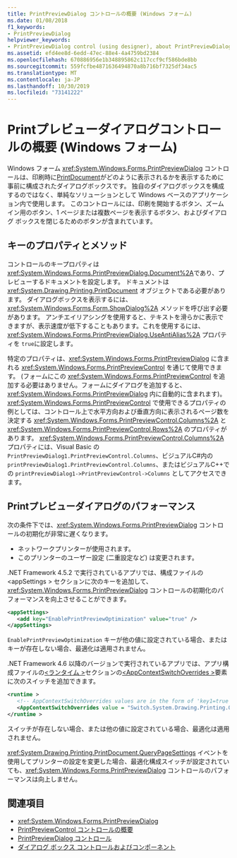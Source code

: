 ```yaml
---
title: PrintPreviewDialog コントロールの概要 (Windows フォーム)
ms.date: 01/08/2018
f1_keywords:
- PrintPreviewDialog
helpviewer_keywords:
- PrintPreviewDialog control (using designer), about PrintPreviewDialog
ms.assetid: efd4ee8d-6edd-47ec-88e4-4a4759bd2384
ms.openlocfilehash: 670886956e1b348895862c117ccf9cf586bde8bb
ms.sourcegitcommit: 559fcfbe4871636494870a8b716bf7325df34ac5
ms.translationtype: MT
ms.contentlocale: ja-JP
ms.lasthandoff: 10/30/2019
ms.locfileid: "73141222"
---
```

# <a name="printpreviewdialog-control-overview-windows-forms"></a>Printプレビューダイアログコントロールの概要 (Windows フォーム)

Windows フォーム <xref:System.Windows.Forms.PrintPreviewDialog> コントロールは、印刷時に[PrintDocument](printdocument-component-windows-forms.md)がどのように表示されるかを表示するために事前に構成されたダイアログボックスです。 独自のダイアログボックスを構成するのではなく、単純なソリューションとして Windows ベースのアプリケーション内で使用します。 このコントロールには、印刷を開始するボタン、ズーム イン用のボタン、1 ページまたは複数ページを表示するボタン、およびダイアログ ボックスを閉じるためのボタンが含まれています。

## <a name="key-properties-and-methods"></a>キーのプロパティとメソッド

コントロールのキープロパティは <xref:System.Windows.Forms.PrintPreviewDialog.Document%2A>であり、プレビューするドキュメントを設定します。 ドキュメントは <xref:System.Drawing.Printing.PrintDocument> オブジェクトである必要があります。 ダイアログボックスを表示するには、<xref:System.Windows.Forms.Form.ShowDialog%2A> メソッドを呼び出す必要があります。 アンチエイリアシングを使用すると、テキストを滑らかに表示できますが、表示速度が低下することもあります。これを使用するには、<xref:System.Windows.Forms.PrintPreviewDialog.UseAntiAlias%2A> プロパティを `true`に設定します。

特定のプロパティは、<xref:System.Windows.Forms.PrintPreviewDialog> に含まれる <xref:System.Windows.Forms.PrintPreviewControl> を通じて使用できます。 (フォームにこの <xref:System.Windows.Forms.PrintPreviewControl> を追加する必要はありません。フォームにダイアログを追加すると、<xref:System.Windows.Forms.PrintPreviewDialog> 内に自動的に含まれます)。<xref:System.Windows.Forms.PrintPreviewControl> で使用できるプロパティの例としては、コントロール上で水平方向および垂直方向に表示されるページ数を決定する <xref:System.Windows.Forms.PrintPreviewControl.Columns%2A> と <xref:System.Windows.Forms.PrintPreviewControl.Rows%2A> のプロパティがあります。 <xref:System.Windows.Forms.PrintPreviewControl.Columns%2A> プロパティには、Visual Basic の `PrintPreviewDialog1.PrintPreviewControl.Columns`、ビジュアルC#内の `printPreviewDialog1.PrintPreviewControl.Columns`、またはビジュアルC++での `printPreviewDialog1->PrintPreviewControl->Columns` としてアクセスできます。

## <a name="printpreviewdialog-performance"></a>Printプレビューダイアログのパフォーマンス

次の条件下では、<xref:System.Windows.Forms.PrintPreviewDialog> コントロールの初期化が非常に遅くなります。

- ネットワークプリンターが使用されます。
- このプリンターのユーザー設定 (二重設定など) は変更されます。

.NET Framework 4.5.2 で実行されているアプリでは、構成ファイルの \<appSettings > セクションに次のキーを追加して、<xref:System.Windows.Forms.PrintPreviewDialog> コントロールの初期化のパフォーマンスを向上させることができます。

```xml
<appSettings>
   <add key="EnablePrintPreviewOptimization" value="true" />
</appSettings>
```

`EnablePrintPreviewOptimization` キーが他の値に設定されている場合、またはキーが存在しない場合、最適化は適用されません。

.NET Framework 4.6 以降のバージョンで実行されているアプリでは、アプリ構成ファイルの[\<ランタイム >](../../configure-apps/file-schema/runtime/index.md)セクションの[\<AppContextSwitchOverrides >](../../configure-apps/file-schema/runtime/appcontextswitchoverrides-element.md)要素に次のスイッチを追加できます。

```xml
<runtime >
   <!-- AppContextSwitchOverrides values are in the form of 'key1=true|false;key2=true|false -->
   <AppContextSwitchOverrides value = "Switch.System.Drawing.Printing.OptimizePrintPreview=true" />
</runtime >
```

スイッチが存在しない場合、または他の値に設定されている場合、最適化は適用されません。

<xref:System.Drawing.Printing.PrintDocument.QueryPageSettings> イベントを使用してプリンターの設定を変更した場合、最適化構成スイッチが設定されていても、<xref:System.Windows.Forms.PrintPreviewDialog> コントロールのパフォーマンスは向上しません。

## <a name="see-also"></a>関連項目

- <xref:System.Windows.Forms.PrintPreviewDialog>
- [PrintPreviewControl コントロールの概要](printpreviewcontrol-control-overview-windows-forms.md)
- [PrintPreviewDialog コントロール](printpreviewdialog-control-windows-forms.md)
- [ダイアログ ボックス コントロールおよびコンポーネント](dialog-box-controls-and-components-windows-forms.md)
